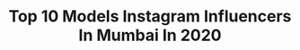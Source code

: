 ---
title: Top 10 Models Instagram Influencers In Mumbai In 2020
description: >-
  Find top models Instagram influencers in Mumbai in 2020. Most popular hashtags: #mumbai #fashion #style #instagood.
platform: Instagram
profiles:
  - username: "revati_19"
    fullname: >-
      𝓡𝓮𝓿𝓪𝓽𝓲 𝓥𝓮𝓷𝓴𝓪𝓽 💙
    location: "India"
    followers: 9657
    engagement: 1127
    commentsToLikes: 0.041909
    avatar: "https://scontent-lhr8-1.cdninstagram.com/v/t51.2885-19/s320x320/91791471_1882447978552561_2154064104833155072_n.jpg?_nc_ht=scontent-lhr8-1.cdninstagram.com&_nc_ohc=a04zUvNm2DgAX9A1StV&oh=cd4879d5f3f838c15abece14bf8981d2&oe=5EBA843A"
    verified: false
    hashtags: "#wanderlust, #kochi, #birthdaywishes, #poolside"
  - username: "aartisingh14"
    fullname: >-
      Aarti Singh ✨ أرتي سينغ
    location: "India"
    followers: 375549
    engagement: 93
    commentsToLikes: 0.022782
    avatar: "https://scontent-ams4-1.cdninstagram.com/v/t51.2885-19/s320x320/84346890_497305117850615_2093353908880539648_n.jpg?_nc_ht=scontent-ams4-1.cdninstagram.com&_nc_ohc=AM_I6ANFpcEAX-IBegB&oh=fbb6e861873358fd01369391529e7b2d&oe=5EB37E00"
    verified: false
    hashtags: "#tiktokindia, #goodafternoon, #blacklove, #instalike"
  - username: "sanu_1908_"
    fullname: >-
      ⏩Sania_Bhivade⏪
    location: "India"
    followers: 5587
    engagement: 1320
    commentsToLikes: 0.051932
    avatar: "https://scontent-ams4-1.cdninstagram.com/v/t51.2885-19/s320x320/91810336_211034070230061_4216205618790268928_n.jpg?_nc_ht=scontent-ams4-1.cdninstagram.com&_nc_ohc=2v_TTNg2aqoAX_gzZ45&oh=8b0f4f2e76a5a1e166d7225dc93dbebb&oe=5EB92ADB"
    verified: false
    hashtags: "#mumbaigirls, #night, #crush, #outdoorphotography"
  - username: "sanjeev_mehta_07"
    fullname: >-
      👑SANJEEV KUMAR👑
    location: "India"
    followers: 26635
    engagement: 198
    commentsToLikes: 0.015410
    avatar: "https://scontent-hkg3-1.cdninstagram.com/v/t51.2885-19/s320x320/82760364_2335402473427212_1768858697192177664_n.jpg?_nc_ht=scontent-hkg3-1.cdninstagram.com&_nc_ohc=YHutkEUVrPQAX9ayQPg&oh=53bc5d3abc49776ae945a32d603d850b&oe=5EA2DA76"
    verified: false
    hashtags: "#instagram, #love, #instalove, #fashion"
  - username: "dikshamohanpawar"
    fullname: >-
      Diksha Pawar
    location: "India"
    followers: 32058
    engagement: 934
    commentsToLikes: 0.014369
    avatar: "https://scontent-ams4-1.cdninstagram.com/v/t51.2885-19/s320x320/87530947_205154230731728_5165303055159132160_n.jpg?_nc_ht=scontent-ams4-1.cdninstagram.com&_nc_ohc=ysJ-pJDiEAsAX_GDBDO&oh=5e7c0e96eed905a2a56c016daac3f04a&oe=5EB8F234"
    verified: false
    hashtags: "#welcome, #dreambig, #mxplayer, #beachlife"
  - username: "vanityvial"
    fullname: >-
      Dr.Neha Khanna Oberoi
    location: "India"
    followers: 39659
    engagement: 228
    commentsToLikes: 0.006293
    avatar: "https://scontent-amt2-1.cdninstagram.com/v/t51.2885-19/s320x320/46462167_267988557200519_4577129549082394624_n.jpg?_nc_ht=scontent-amt2-1.cdninstagram.com&_nc_ohc=D1z2MSVj2dYAX9XGK0z&oh=f40fccb29f2fe0ff89778f03ea41cdb7&oe=5EBA0F31"
    verified: false
    hashtags: "#floral, #sebamedindia, #foodie, #2020"
  - username: "mandal_neha"
    fullname: >-
      N E H A   M A N D A L
    location: "India"
    followers: 39703
    engagement: 132
    commentsToLikes: 0.020657
    avatar: "https://scontent-ams4-1.cdninstagram.com/v/t51.2885-19/s320x320/70760136_467752757160200_1434081574315360256_n.jpg?_nc_ht=scontent-ams4-1.cdninstagram.com&_nc_ohc=s9yKhzACocIAX_A80Px&oh=16697419c2055c2d3452203a4ec65b78&oe=5EB07265"
    verified: false
    hashtags: "#drape, #easysteps, #photographers, #artistforever"
  - username: "navin_tongiriya_24"
    fullname: >-
      𝐍𝐀𝐕𝐈𝐍 𝐌𝐀𝐑𝐊 𝟐𝟒 🔥
    location: "India"
    followers: 74850
    engagement: 520
    commentsToLikes: 0.021653
    avatar: "https://instagram.fcnx3-1.fna.fbcdn.net/v/t51.2885-19/s320x320/91846354_633453030830801_429966341324144640_n.jpg?_nc_ht=instagram.fcnx3-1.fna.fbcdn.net&_nc_ohc=KzpQRqznYYkAX-loUZ2&oh=36de14d924fba67e3a37499148882a2c&oe=5EB6553E"
    verified: false
    hashtags: "#hasnainkhan, #comedy, #memesdaily, #faisu"
  - username: "rahul_king_photography_editing"
    fullname: >-
      ʀᴀʜᴜʟ ᴋɪɴɢ👑 ᴠᴀsᴜɴɪʏᴀ"
    location: "India"
    followers: 39441
    engagement: 333
    commentsToLikes: 0.040291
    avatar: "https://scontent-lhr8-1.cdninstagram.com/v/t51.2885-19/s320x320/92359472_1355962161277662_4955058577749311488_n.jpg?_nc_ht=scontent-lhr8-1.cdninstagram.com&_nc_ohc=KEISwCjgzfkAX9a4cCw&oh=72b0e497806b7c4f94fabca0f62cbeeb&oe=5EBB5EBE"
    verified: false
    hashtags: "#newyear, #portraitsofficialmodels, #summer, #moodygrams"
  - username: "ps.creation_"
    fullname: >-
      Parminder Editor official™
    location: "India"
    followers: 49120
    engagement: 443
    commentsToLikes: 0.024961
    avatar: "https://scontent-ams4-1.cdninstagram.com/v/t51.2885-19/s320x320/75443226_581078856002126_4291730299408089088_n.jpg?_nc_ht=scontent-ams4-1.cdninstagram.com&_nc_ohc=2kdsj1_Wa00AX9aYTdF&oh=2f9c3b6f72cfc7ee4d70e0cd34245fef&oe=5EBAC127"
    verified: false
    hashtags: "#photoshoot, #manipulation, #latest, #photoshop"
---